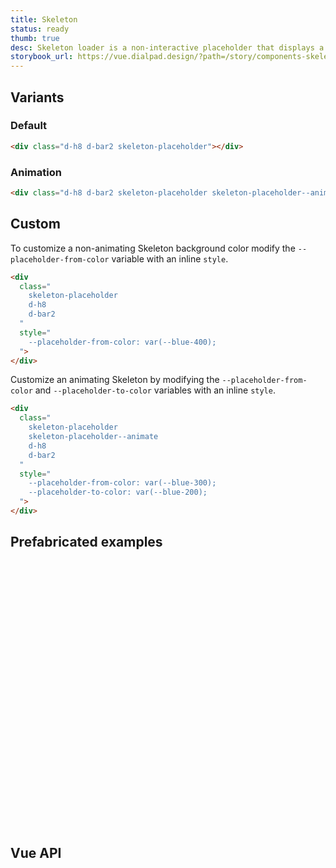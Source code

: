 ```yaml
---
title: Skeleton
status: ready
thumb: true
desc: Skeleton loader is a non-interactive placeholder that displays a preview of the UI to visually communicate that content is in the process of loading. Skeleton is used to provide a low fidelity representation of the user interface (UI) before content appears on the page.
storybook_url: https://vue.dialpad.design/?path=/story/components-skeleton--default
---
```


<code-well-header>
  <div class="d-w50p">
    <div
      class="
        d-h8
        d-bar2
        skeleton-placeholder
      "
    ></div>
  </div>
</code-well-header>

## Variants

### Default

<code-well-header>
  <div class="d-w50p">
    <div class="d-h8 d-bar2 skeleton-placeholder"></div>
  </div>
</code-well-header>

```html
<div class="d-h8 d-bar2 skeleton-placeholder"></div>
```

### Animation

<code-well-header>
  <div class="d-w50p">
    <div class="d-h8 d-bar2 skeleton-placeholder skeleton-placeholder--animate"></div>
  </div>
</code-well-header>

```html
<div class="d-h8 d-bar2 skeleton-placeholder skeleton-placeholder--animate"></div>
```

## Custom

To customize a non-animating Skeleton background color modify the `--placeholder-from-color` variable with an inline `style`.

<code-well-header>
  <div class="d-w50p">
    <div
      class="
        skeleton-placeholder
        d-h8
        d-bar2
      "
      style="
        --placeholder-from-color: var(--blue-400);
      ">
    </div>
  </div>
</code-well-header>

```html
<div
  class="
    skeleton-placeholder
    d-h8
    d-bar2
  "
  style="
    --placeholder-from-color: var(--blue-400);
  ">
</div>
```

Customize an animating Skeleton by modifying the `--placeholder-from-color` and `--placeholder-to-color` variables with an inline `style`.

<code-well-header>
  <div class="d-w50p">
    <div
      class="
        skeleton-placeholder
        skeleton-placeholder--animate
        d-h8
        d-bar2
      "
      style="
        --placeholder-from-color: var(--blue-400);
        --placeholder-to-color: var(--blue-200);
      ">
    </div>
  </div>
</code-well-header>

```html
<div
  class="
    skeleton-placeholder
    skeleton-placeholder--animate
    d-h8
    d-bar2
  "
  style="
    --placeholder-from-color: var(--blue-300);
    --placeholder-to-color: var(--blue-200);
  ">
</div>
```

## Prefabricated examples

<code-well-header>
  <div class="d-stack8 d-mb24 d-w50p">
    <div class="d-h16 d-bar2 skeleton-placeholder" style=" width: 160px; --placeholder-from-color: var(--black-400); --placeholder-to-color: var(--black-200); " ></div>
    <div class="d-h24 d-bar2 skeleton-placeholder" style=" width: 240px; --placeholder-from-color: var(--black-400); --placeholder-to-color: var(--black-200); " ></div>
    <div class="d-h32 d-bar2 skeleton-placeholder" style=" width: 320px; --placeholder-from-color: var(--black-400); --placeholder-to-color: var(--black-200); " ></div>
  </div>
  <div class="d-stack8 d-mb24 d-w50p">
    <div class="d-h8 d-bar2 skeleton-placeholder" style=" width: 90%; --placeholder-from-color: var(--black-400); --placeholder-to-color: var(--black-200); " ></div>
    <div class="d-h8 d-bar2 skeleton-placeholder" style=" width: 87%; --placeholder-from-color: var(--black-400); --placeholder-to-color: var(--black-200); " ></div>
    <div class="d-h8 d-bar2 skeleton-placeholder" style=" width: 82%; --placeholder-from-color: var(--black-400); --placeholder-to-color: var(--black-200); " ></div>
    <div class="d-h8 d-bar2 skeleton-placeholder" style=" width: 92%; --placeholder-from-color: var(--black-400); --placeholder-to-color: var(--black-200); " ></div>
    <div class="d-h8 d-bar2 skeleton-placeholder" style=" width: 21%; --placeholder-from-color: var(--black-400); --placeholder-to-color: var(--black-200); " ></div>
  </div>
  <div class="d-d-flex d-mb24 d-gg8 d-ai-center">
    <div class="d-bar-circle d-bar2 skeleton-placeholder" style=" width: 1.8rem; height: 1.8rem; --placeholder-from-color: var(--black-400); --placeholder-to-color: var(--black-200); " ></div>
    <div class="d-bar-circle d-bar2 skeleton-placeholder" style=" width: 2.4rem; height: 2.4rem; --placeholder-from-color: var(--black-400); --placeholder-to-color: var(--black-200); " ></div>
    <div class="d-bar-circle d-bar2 skeleton-placeholder" style=" width: 3.2rem; height: 3.2rem; --placeholder-from-color: var(--black-400); --placeholder-to-color: var(--black-200); " ></div>
    <div class="d-bar-circle d-bar2 skeleton-placeholder" style=" width: 4.8rem; height: 4.8rem; --placeholder-from-color: var(--black-400); --placeholder-to-color: var(--black-200); " ></div>
  </div>
  <div class="d-d-flex d-mb24 d-gg8 d-ai-center">
    <div class="d-bar2 skeleton-placeholder" style=" width: 1.2rem; height: 1.2rem; --placeholder-from-color: var(--black-400); --placeholder-to-color: var(--black-200); " ></div>
    <div class="d-bar2 skeleton-placeholder" style=" width: 1.4rem; height: 1.4rem; --placeholder-from-color: var(--black-400); --placeholder-to-color: var(--black-200); " ></div>
    <div class="d-bar2 skeleton-placeholder" style=" width: 1.8rem; height: 1.8rem; --placeholder-from-color: var(--black-400); --placeholder-to-color: var(--black-200); " ></div>
    <div class="d-bar2 skeleton-placeholder" style=" width: 2.0rem; height: 2.0rem; --placeholder-from-color: var(--black-400); --placeholder-to-color: var(--black-200); " ></div>
    <div class="d-bar2 skeleton-placeholder" style=" width: 2.4rem; height: 2.4rem; --placeholder-from-color: var(--black-400); --placeholder-to-color: var(--black-200); " ></div>
  </div>
  <div class="d-d-flex d-mb24 d-gg8 d-ai-center d-w50p">
    <div class="d-d-flex d-ai-center d-w50p d-gg8">
      <div class="d-bar-circle d-bar2 skeleton-placeholder" style=" width: 2.4rem; height: 2.4rem; --placeholder-from-color: var(--black-400); --placeholder-to-color: var(--black-200); " ></div>
      <div class="d-h8 d-bar2 skeleton-placeholder" style=" width: 87%; --placeholder-from-color: var(--black-400); --placeholder-to-color: var(--black-200); " ></div>
    </div>
  </div>
  <div class="d-d-flex d-mb24 d-gg8 d-ai-center d-w50p">
    <div class="d-d-flex d-ai-center d-w50p d-gg8 d-ai-flex-start">
      <div class="d-bar-circle d-bar2 skeleton-placeholder" style=" width: 3.2rem; height: 3.2rem; --placeholder-from-color: var(--black-400); --placeholder-to-color: var(--black-200); " ></div>
      <div class="d-fl1 d-stack8">
        <div class="d-h8 d-bar2 skeleton-placeholder" style=" width: 90%; --placeholder-from-color: var(--black-400); --placeholder-to-color: var(--black-200); " ></div>
        <div class="d-h8 d-bar2 skeleton-placeholder" style=" width: 87%; --placeholder-from-color: var(--black-400); --placeholder-to-color: var(--black-200); " ></div>
        <div class="d-h8 d-bar2 skeleton-placeholder" style=" width: 82%; --placeholder-from-color: var(--black-400); --placeholder-to-color: var(--black-200); " ></div>
        <div class="d-h8 d-bar2 skeleton-placeholder" style=" width: 92%; --placeholder-from-color: var(--black-400); --placeholder-to-color: var(--black-200); " ></div>
        <div class="d-h8 d-bar2 skeleton-placeholder" style=" width: 21%; --placeholder-from-color: var(--black-400); --placeholder-to-color: var(--black-200); " ></div>
      </div>
    </div>
  </div>
</code-well-header>

## Vue API

<component-vue-table component-name="skeleton" />
